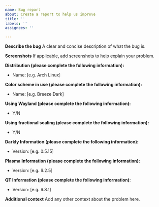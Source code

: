 ```yaml
---
name: Bug report
about: Create a report to help us improve
title: ''
labels: ''
assignees: ''

---
```


**Describe the bug**
A clear and concise description of what the bug is.

**Screenshots**
If applicable, add screenshots to help explain your problem.

**Distribution (please complete the following information):**
 - Name: [e.g. Arch Linux]


**Color scheme in use (please complete the following information):**
 - Name: [e.g. Breeze Dark]

**Using Wayland (please complete the following information):**
- Y/N

**Using fractional scaling (please complete the following information):**
- Y/N

**Darkly Information (please complete the following information):**
- Version: [e.g. 0.5.15]

**Plasma Information (please complete the following information):**
- Version: [e.g. 6.2.5]

**QT Information (please complete the following information):**
- Version: [e.g. 6.8.1]

**Additional context**
Add any other context about the problem here.
